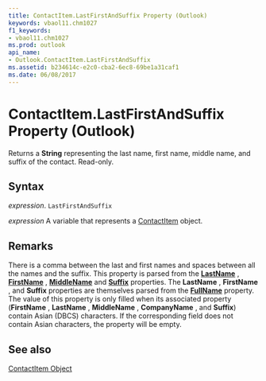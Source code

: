 ```yaml
---
title: ContactItem.LastFirstAndSuffix Property (Outlook)
keywords: vbaol11.chm1027
f1_keywords:
- vbaol11.chm1027
ms.prod: outlook
api_name:
- Outlook.ContactItem.LastFirstAndSuffix
ms.assetid: b234614c-e2c0-cba2-6ec8-69be1a31caf1
ms.date: 06/08/2017
---
```



# ContactItem.LastFirstAndSuffix Property (Outlook)

Returns a  **String** representing the last name, first name, middle name, and suffix of the contact. Read-only.


## Syntax

 _expression_. `LastFirstAndSuffix`

 _expression_ A variable that represents a [ContactItem](./Outlook.ContactItem.md) object.


## Remarks

There is a comma between the last and first names and spaces between all the names and the suffix. This property is parsed from the  **[LastName](Outlook.ContactItem.LastName.md)** , **[FirstName](Outlook.ContactItem.FirstName.md)** , **[MiddleName](Outlook.ContactItem.MiddleName.md)** and **[Suffix](Outlook.ContactItem.Suffix.md)** properties. The **LastName** , **FirstName** , and **Suffix** properties are themselves parsed from the **[FullName](Outlook.ContactItem.FullName.md)** property. The value of this property is only filled when its associated property (**FirstName** , **LastName** , **MiddleName** , **CompanyName** , and **Suffix**) contain Asian (DBCS) characters. If the corresponding field does not contain Asian characters, the property will be empty.


## See also


[ContactItem Object](Outlook.ContactItem.md)


